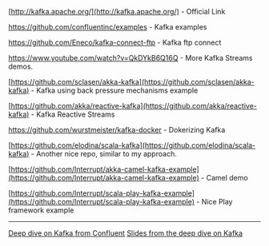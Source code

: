 

[http://kafka.apache.org/](http://kafka.apache.org/) - Official Link



https://github.com/confluentinc/examples - Kafka examples

https://github.com/Eneco/kafka-connect-ftp - Kafka ftp connect

https://www.youtube.com/watch?v=QkDYkB6Q16Q - More Kafka Streams demos.

[https://github.com/sclasen/akka-kafka](https://github.com/sclasen/akka-kafka) - Kafka using back pressure mechanisms example

[https://github.com/akka/reactive-kafka](https://github.com/akka/reactive-kafka) - Kafka Reactive Streams


https://github.com/wurstmeister/kafka-docker - Dokerizing Kafka


[https://github.com/elodina/scala-kafka](https://github.com/elodina/scala-kafka) - Another nice repo, similar to my approach.

[https://github.com/Interrupt/akka-camel-kafka-example](https://github.com/Interrupt/akka-camel-kafka-example) - Camel demo

[https://github.com/Interrupt/scala-play-kafka-example](https://github.com/Interrupt/scala-play-kafka-example) - Nice Play framework example


---

[Deep dive on Kafka from Confluent](https://vimeo.com/185844593/77f7d239a3)
[Slides from the deep dive on Kafka](http://www.slideshare.net/ConfluentInc/deep-dive-into-apache-kafka-66821186)
